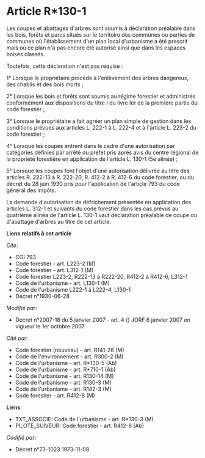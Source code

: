 # Article R*130-1

Les coupes et abattages d'arbres sont soumis à déclaration préalable dans les bois, forêts et parcs situés sur le territoire
des communes ou parties de communes où l'établissement d'un plan local d'urbanisme a été prescrit mais où ce plan n'a pas
encore été autorisé ainsi que dans les espaces boisés classés.

Toutefois, cette déclaration n'est pas requise :

1° Lorsque le propriétaire procède à l'enlèvement des arbres dangereux, des chablis et des bois morts ;

2° Lorsque les bois et forêts sont soumis au régime forestier et administrés conformément aux dispositions du titre I du
livre Ier de la première partie du code forestier ;

3° Lorsque le propriétaire a fait agréer un plan simple de gestion dans les conditions prévues aux articles L. 222-1 à L.
222-4 et à l'article L. 223-2 du code forestier ;

4° Lorsque les coupes entrent dans le cadre d'une autorisation par catégories définies par arrêté du préfet pris après avis
du centre régional de la propriété forestière en application de l'article L. 130-1 (5e alinéa) ;

5° Lorsque les coupes font l'objet d'une autorisation délivrée au titre des articles R. 222-13 à R. 222-20, R. 412-2 à R.
412-6 du code forestier, ou du décret du 28 juin 1930 pris pour l'application de l'article 793 du code général des impôts.

La demande d'autorisation de défrichement présentée en application des articles L. 312-1 et suivants du code forestier dans
les cas prévus au quatrième alinéa de l'article L. 130-1 vaut déclaration préalable de coupe ou d'abattage d'arbres au titre
de cet article.

**Liens relatifs à cet article**

_Cite_:

  - CGI 793
  - Code forestier - art. L223-2 (M)
  - Code forestier - art. L312-1 (M)
  - Code forestier L223-2, R222-13 à R222-20, R412-2 à R412-6, L312-1
  - Code de l'urbanisme - art. L130-1 (M)
  - Code de l'urbanisme L222-1 à L222-4, L130-1
  - Décret n°1930-06-28

_Modifié par_:

  - Décret n°2007-18 du 5 janvier 2007 - art. 4 () JORF 6 janvier 2007 en vigueur le 1er octobre 2007

_Cité par_:

  - Code forestier (nouveau) - art. R141-26 (M)
  - Code de l'environnement - art. R300-2 (M)
  - Code de l'urbanisme - art. R*130-5 (Ab)
  - Code de l'urbanisme - art. R*710-1 (Ab)
  - Code de l'urbanisme - art. R130-14 (M)
  - Code de l'urbanisme - art. R130-3 (M)
  - Code de l'urbanisme - art. R142-3 (M)
  - Code forestier - art. R412-8 (M)

**Liens**:

  - TXT_ASSOCIE: Code de l'urbanisme - art. R*130-3 (M)
  - PILOTE_SUIVEUR: Code forestier - art. R412-8 (Ab)

_Codifié par_:

  - Décret n°73-1023 1973-11-08
